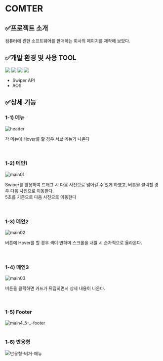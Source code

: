 # COMTER
## ✅프로젝트 소개
<div>컴퓨터에 괸한 소프트웨어를 판매하는 회사의 페이지를 제작해 보았다.</div>


## ✅개발 환경 및 사용 TOOL
<div>
  <img src="https://img.shields.io/badge/HTML-E34F26?style=for-the-badge&logo=html5&logoColor=white" />
  <img src="https://img.shields.io/badge/CSS-1572B6?style=for-the-badge&logo=css3&logoColor=white" />
  <img src="https://img.shields.io/badge/JavaScript-F7DF1E?style=for-the-badge&logo=javascript&logoColor=white" />
  <img src="https://img.shields.io/badge/Github-181717?style=for-the-badge&logo=github&logoColor=white" />
</div>

<ul>
  <li>Swiper API</li>
  <li>AOS</li>
</ul>

## ✅상세 기능

<!-- 내용 -->
### 1-1) 메뉴
![header](https://github.com/user-attachments/assets/9224b4b3-3fb1-4e14-bb9d-2393735e8c35)
<div>각 메뉴에 Hover를 할 경우 서브 메뉴가 나온다</div>
<br><br>

### 1-2) 메인1
![main01](https://github.com/user-attachments/assets/b9840b5d-23a4-4c0a-a552-9c8dec9e9852)
<div>Swiper를 활용하여 드래그 시 다음 사진으로 넘어갈 수 있게 하였고, 버튼을 클릭할 경우 다음 사진으로 이동한다.</div>
<div>5초를 기준으로 다음 사진으로 이동한다</div>
<br><br>


### 1-3) 메인2
![main02](https://github.com/user-attachments/assets/f925f108-6ce4-4929-90af-ed2d9c9208e5)
<div>버튼에 Hover를 할 경우 색이 변하며 스크롤을 내릴 시 순차적으로 올라온다.</div>
<br><br>




### 1-4) 메인3
![main03](https://github.com/user-attachments/assets/c493eeaf-2d01-49ae-a271-94394a1b92fc)
<div>버튼을 클릭하면 카드가 뒤집히면서 상세 내용이 나온다.</div>
<br><br>

### 1-5) Footer
![main4_5-_-footer](https://github.com/user-attachments/assets/40580040-3ecb-4da7-82a9-dd56c7e606a6)
<br><br>


### 1-6) 반응형
![반응형-버거-메뉴](https://github.com/user-attachments/assets/858536b6-120e-48bf-8e51-b802e9c87e7d)
<br><br>
